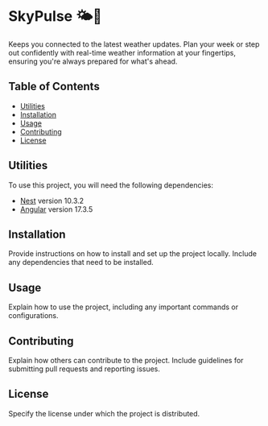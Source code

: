 # SkyPulse 🌤️💨

Keeps you connected to the latest weather updates. Plan your week or step out confidently with real-time weather information at your fingertips, ensuring you're always prepared for what's ahead.

## Table of Contents

- [Utilities](#utilities)
- [Installation](#installation)
- [Usage](#usage)
- [Contributing](#contributing)
- [License](#license)

## Utilities

To use this project, you will need the following dependencies:

- [Nest](https://github.com/nestjs/nest) version 10.3.2
- [Angular](https://github.com/angular/angular) version 17.3.5

## Installation

Provide instructions on how to install and set up the project locally. Include any dependencies that need to be installed.

## Usage

Explain how to use the project, including any important commands or configurations.

## Contributing

Explain how others can contribute to the project. Include guidelines for submitting pull requests and reporting issues.

## License

Specify the license under which the project is distributed.
